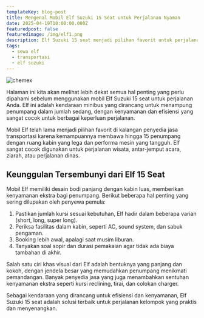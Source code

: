 ```yaml
---
templateKey: blog-post
title: Mengenal Mobil Elf Suzuki 15 Seat untuk Perjalanan Nyaman
date: 2025-04-19T10:00:00.000Z
featuredpost: false
featuredimage: /img/elf1.png
description: Elf Suzuki 15 seat menjadi pilihan favorit untuk perjalanan wisata, keluarga, dan rombongan karena kenyamanan dan kapasitas penumpangnya yang luas.
tags:
  - sewa elf
  - transportasi
  - elf suzuki
---
```

![chemex](/img/chemex.jpg)

Halaman ini kita akan melihat lebih dekat semua hal penting yang perlu dipahami sebelum menggunakan mobil Elf Suzuki 15 seat untuk perjalanan Anda. Elf ini adalah kendaraan minibus yang dirancang untuk menampung penumpang dalam jumlah sedang, dengan kenyamanan dan efisiensi yang sangat cocok untuk berbagai keperluan perjalanan.

Mobil Elf telah lama menjadi pilihan favorit di kalangan penyedia jasa transportasi karena kemampuannya membawa hingga 15 penumpang dengan ruang kabin yang lega dan performa mesin yang tangguh. Elf sangat cocok digunakan untuk perjalanan wisata, antar-jemput acara, ziarah, atau perjalanan dinas.

## Keunggulan Tersembunyi dari Elf 15 Seat

Mobil Elf memiliki desain bodi panjang dengan kabin luas, memberikan kenyamanan ekstra bagi penumpang. Berikut beberapa hal penting yang sering dilupakan oleh penyewa pemula:

1. Pastikan jumlah kursi sesuai kebutuhan, Elf hadir dalam beberapa varian (short, long, super long).
2. Periksa fasilitas dalam kabin, seperti AC, sound system, dan sabuk pengaman.
3. Booking lebih awal, apalagi saat musim liburan.
4. Tanyakan soal sopir dan durasi pemakaian agar tidak ada biaya tambahan di akhir.

Salah satu ciri khas visual dari Elf adalah bentuknya yang panjang dan kokoh, dengan jendela besar yang memudahkan penumpang menikmati pemandangan. Banyak penyedia jasa yang juga menambahkan sentuhan kenyamanan ekstra seperti kursi reclining, tirai, dan colokan charger.

Sebagai kendaraan yang dirancang untuk efisiensi dan kenyamanan, Elf Suzuki 15 seat adalah solusi terbaik untuk perjalanan kelompok yang praktis dan menyenangkan.
